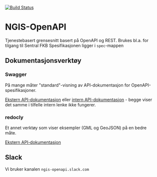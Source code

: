 [![Build Status](https://travis-ci.org/kartverket/SFKB-API.svg?branch=master)](https://travis-ci.org/kartverket/SFKB-API)

# NGIS-OpenAPI
Tjenestebasert grensesnitt basert på OpenAPI og REST.
Brukes bl.a. for tilgang til Sentral FKB
Spesifikasjonen ligger i `spec`-mappen

## Dokumentasjonsverktøy

### Swagger

På mange måter "standard"-visning av API-dokumentasjon for OpenAPI-spesifikasjoner.

[Ekstern API-dokumentasjon](http://editor.swagger.io/?url=https://raw.githubusercontent.com/kartverket/SFKB-API/master/spec/openapi.yaml) eller
[intern API-dokumentasjon](https://gitcdn.link/repo/kartverket/SFKB-API/master/dist/index.html) - begge viser det samme i tilfelle intern lenke ikke fungerer.

### redocly

Et annet verktøy som viser eksempler (GML og GeoJSON) på en bedre måte.

[Ekstern API-dokumentasjon](http://redocly.github.io/redoc/?url=https://raw.githubusercontent.com/kartverket/SFKB-API/master/spec/openapi.yaml&nocors)

## Slack

Vi bruker kanalen `ngis-openapi.slack.com`
